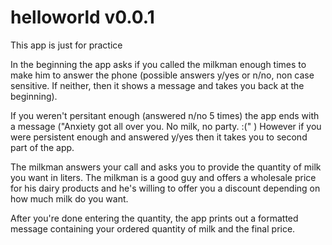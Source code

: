 # helloworld v0.0.1
This app is just for practice


In the beginning the app asks if you called the milkman enough times to make him to answer the phone (possible answers y/yes or n/no, non case sensitive. If neither, then it shows a message and takes you back at the beginning).

If you weren't persitant enough (answered n/no 5 times) the app ends with a message ("Anxiety got all over you. No milk, no party. :(" )
However if you were persistent enough and answered y/yes then it takes you to second part of the app.

The milkman answers your call and asks you to provide the quantity of milk you want in liters.
The milkman is a good guy and offers a wholesale price for his dairy products and he's willing to offer you a discount depending on how much milk do you want.

After you're done entering the quantity, the app prints out a formatted message containing your ordered quantity of milk and the final price.
